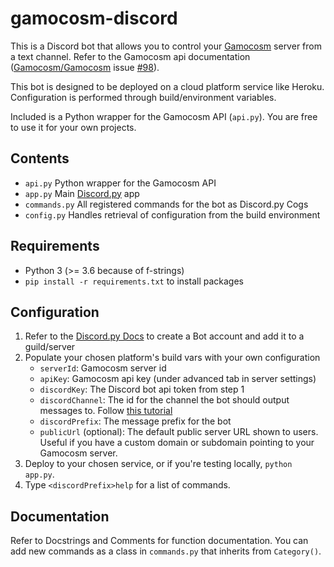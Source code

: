 # gamocosm-discord

This is a Discord bot that allows you to control your [Gamocosm](https://gamocosm.com/) server from a text channel. Refer to the Gamocosm api documentation ([Gamocosm/Gamocosm](https://github.com/Gamocosm/Gamocosm) issue [#98](https://github.com/Gamocosm/Gamocosm/issues/98)).

This bot is designed to be deployed on a cloud platform service like Heroku. Configuration is performed through build/environment variables.

Included is a Python wrapper for the Gamocosm API (`api.py`). You are free to use it for your own projects.

## Contents

* `api.py` Python wrapper for the Gamocosm API
* `app.py` Main [Discord.py](http://discordpy.rtfd.org/en/latest) app
* `commands.py` All registered commands for the bot as Discord.py Cogs
* `config.py` Handles retrieval of configuration from the build environment

## Requirements

* Python 3 (>= 3.6 because of f-strings)
* `pip install -r requirements.txt` to install packages

## Configuration
1. Refer to the [Discord.py Docs](https://discordpy.readthedocs.io/en/latest/discord.html#discord-intro) to create a Bot account and add it to a guild/server
2. Populate your chosen platform's build vars with your own configuration
    * `serverId`: Gamocosm server id
    * `apiKey`: Gamocosm api key (under advanced tab in server settings)
    * `discordKey`: The Discord bot api token from step 1
    * `discordChannel`: The id for the channel the bot should output messages to. Follow [this tutorial](https://support.discordapp.com/hc/en-us/articles/206346498-Where-can-I-find-my-server-ID-)
    * `discordPrefix`: The message prefix for the bot
    * `publicUrl` (optional): The default public server URL shown to users. Useful if you have a custom domain or subdomain pointing to your Gamocosm server.
3. Deploy to your chosen service, or if you're testing locally, `python app.py`.
4. Type `<discordPrefix>help` for a list of commands.

## Documentation
Refer to Docstrings and Comments for function documentation. You can add new commands as a class in `commands.py` that inherits from `Category()`.
